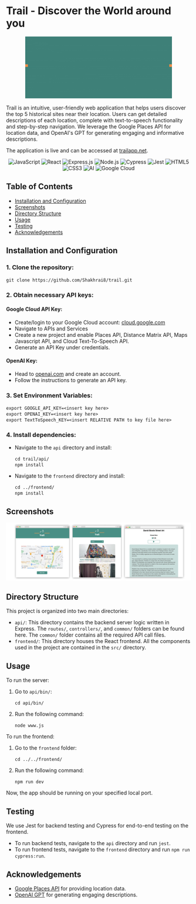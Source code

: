 # Trail - Discover the World around you

<p align="center">
  <img src="./public/trail_logo.gif" alt="Trail Animated Logo" width="400px"/>
</p>

Trail is an intuitive, user-friendly web application that helps users discover the top 5 historical sites near their location. Users can get detailed descriptions of each location, complete with text-to-speech functionality and step-by-step navigation. We leverage the Google Places API for location data, and OpenAI's GPT for generating engaging and informative descriptions.

The application is live and can be accessed at [trailapp.net](https://trailapp.net).

<p align="center">
 <img src="https://img.shields.io/badge/javascript-%23F7DF1E.svg?style=for-the-badge&logo=javascript&logoColor=white" alt="JavaScript" />
 <img src="https://img.shields.io/badge/react-%2361DAFB.svg?style=for-the-badge&logo=react&logoColor=white" alt="React" />
 <img src="https://img.shields.io/badge/express-%23000000.svg?style=for-the-badge&logo=express&logoColor=white" alt="Express.js" />
 <img src="https://img.shields.io/badge/node.js-%23339933.svg?style=for-the-badge&logo=node.js&logoColor=white" alt="Node.js" />
 <img src="https://img.shields.io/badge/cypress-%2317202C.svg?style=for-the-badge&logo=cypress&logoColor=white" alt="Cypress" />
 <img src="https://img.shields.io/badge/jest-%23C21325.svg?style=for-the-badge&logo=jest&logoColor=white" alt="Jest" />
 <img src="https://img.shields.io/badge/html5-%23E34F26.svg?style=for-the-badge&logo=html5&logoColor=white" alt="HTML5" />
 <img src="https://img.shields.io/badge/css3-%231572B6.svg?style=for-the-badge&logo=css3&logoColor=white" alt="CSS3" />
 <img src="https://img.shields.io/badge/AI-%23E34F26.svg?style=for-the-badge&logoColor=white" alt="AI" />
 <img src="https://img.shields.io/badge/googlecloud-%234285F4.svg?style=for-the-badge&logo=google-cloud&logoColor=white" alt="Google Cloud" />
</p>

## Table of Contents

- [Installation and Configuration](#installation-and-configuration)
- [Screenshots](#screenshots)
- [Directory Structure](#directory-structure)
- [Usage](#usage)
- [Testing](#testing)
- [Acknowledgements](#acknowledgements)

## Installation and Configuration

### 1. Clone the repository:

    git clone https://github.com/Shakhrai8/trail.git

### 2. Obtain necessary API keys:

#### Google Cloud API Key:

- Create/login to your Google Cloud account: [cloud.google.com](https://cloud.google.com/)
- Navigate to APIs and Services
- Create a new project and enable Places API, Distance Matrix API, Maps Javascript API, and Cloud Text-To-Speech API.
- Generate an API Key under credentials.

#### OpenAI Key:

- Head to [openai.com](https://openai.com/) and create an account.
- Follow the instructions to generate an API key.

### 3. Set Environment Variables:

    export GOOGLE_API_KEY=<insert key here>
    export OPENAI_KEY=<insert key here>
    export TextToSpeech_KEY=<insert RELATIVE PATH to key file here>

### 4. Install dependencies:

- Navigate to the `api` directory and install:

  ```
  cd trail/api/
  npm install
  ```

- Navigate to the `frontend` directory and install:

  ```
  cd ../frontend/
  npm install
  ```

## Screenshots

![](./public/trail-screenshot.jpg)

## Directory Structure

This project is organized into two main directories:

- `api/`: This directory contains the backend server logic written in Express. The `routes/`, `controllers/`, and `common/` folders can be found here. The `common/` folder contains all the required API call files.
- `frontend/`: This directory houses the React frontend. All the components used in the project are contained in the `src/` directory.

## Usage

To run the server:

1. Go to `api/bin/`:

   ```
   cd api/bin/
   ```

2. Run the following command:
   ```
   node www.js
   ```

To run the frontend:

1. Go to the `frontend` folder:

   ```
   cd ../../frontend/
   ```

2. Run the following command:
   ```
   npm run dev
   ```

Now, the app should be running on your specified local port.

## Testing

We use Jest for backend testing and Cypress for end-to-end testing on the frontend.

- To run backend tests, navigate to the `api` directory and run `jest`.
- To run frontend tests, navigate to the `frontend` directory and run `npm run cypress:run`.

## Acknowledgements

- [Google Places API](https://developers.google.com/maps/documentation/places/web-service/overview) for providing location data.
- [OpenAI GPT](https://openai.com/research/) for generating engaging descriptions.
